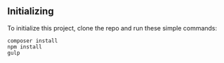 ## Initializing
To initialize this project, clone the repo and run these simple commands:
```
composer install
npm install
gulp
```
